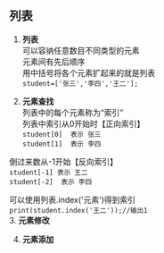 ## 列表
1. **列表**  
可以容纳任意数目不同类型的元素  
元素间有先后顺序  
用中括号将各个元素扩起来的就是列表  
`student=['张三','李四','王二'];`

2. **元素查找**  
列表中的每个元素称为“索引”  
列表中索引从0开始时【正向索引】  
`student[0]  表示 张三`  
`student[1]  表示 李四`  

倒过来数从-1开始【反向索引】  
`student[-1] 表示 王二`    
`student[-2]  表示 李四`


可以使用列表.index('元素')得到索引  
`print(student.index('王二'));//输出1`  
3. **元素修改**  

4. **元素添加**  